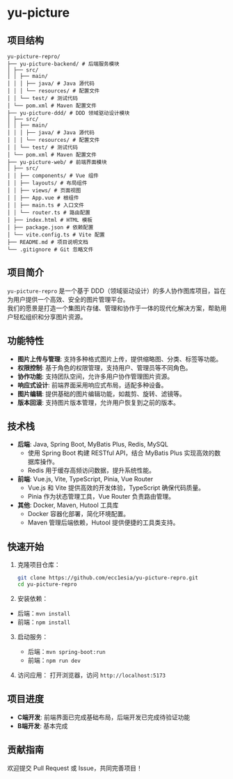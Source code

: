 # yu-picture

## 项目结构
```
yu-picture-repro/ 
├── yu-picture-backend/ # 后端服务模块 
│ ├── src/ 
│ │ ├── main/ 
│ │ │ ├── java/ # Java 源代码 
│ │ │ └── resources/ # 配置文件 
│ │ └── test/ # 测试代码 
│ └── pom.xml # Maven 配置文件 
├── yu-picture-ddd/ # DDD 领域驱动设计模块 
│ ├── src/ 
│ │ ├── main/ 
│ │ │ ├── java/ # Java 源代码 
│ │ │ └── resources/ # 配置文件 
│ │ └── test/ # 测试代码 
│ └── pom.xml # Maven 配置文件
├── yu-picture-web/ # 前端界面模块 
│ ├── src/ 
│ │ ├── components/ # Vue 组件 
│ │ ├── layouts/ # 布局组件 
│ │ ├── views/ # 页面视图 
│ │ ├── App.vue # 根组件 
│ │ ├── main.ts # 入口文件 
│ │ └── router.ts # 路由配置 
│ ├── index.html # HTML 模板 
│ ├── package.json # 依赖配置 
│ └── vite.config.ts # Vite 配置 
├── README.md # 项目说明文档 
└── .gitignore # Git 忽略文件
```  

## 项目简介

`yu-picture-repro` 是一个基于 DDD（领域驱动设计）的多人协作图库项目，旨在为用户提供一个高效、安全的图片管理平台。  
我们的愿景是打造一个集图片存储、管理和协作于一体的现代化解决方案，帮助用户轻松组织和分享图片资源。

## 功能特性
- **图片上传与管理**: 支持多种格式图片上传，提供缩略图、分类、标签等功能。
- **权限控制**: 基于角色的权限管理，支持用户、管理员等不同角色。
- **协作功能**: 支持团队空间，允许多用户协作管理图片资源。
- **响应式设计**: 前端界面采用响应式布局，适配多种设备。
- **图片编辑**: 提供基础的图片编辑功能，如裁剪、旋转、滤镜等。
- **版本回滚**: 支持图片版本管理，允许用户恢复到之前的版本。

## 技术栈
- **后端**: Java, Spring Boot, MyBatis Plus, Redis, MySQL
  - 使用 Spring Boot 构建 RESTful API，结合 MyBatis Plus 实现高效的数据库操作。
  - Redis 用于缓存高频访问数据，提升系统性能。
- **前端**: Vue.js, Vite, TypeScript, Pinia, Vue Router
  - Vue.js 和 Vite 提供高效的开发体验，TypeScript 确保代码质量。
  - Pinia 作为状态管理工具，Vue Router 负责路由管理。
- **其他**: Docker, Maven, Hutool 工具库
  - Docker 容器化部署，简化环境配置。
  - Maven 管理后端依赖，Hutool 提供便捷的工具类支持。

## 快速开始

1. 克隆项目仓库：
   ```bash
   git clone https://github.com/ecc1esia/yu-picture-repro.git
   cd yu-picture-repro
   ```

2. 安装依赖：

- 后端：`mvn install`
- 前端：`npm install`

3. 启动服务：
    - 后端：`mvn spring-boot:run`
    - 前端：`npm run dev`

4. 访问应用：
   打开浏览器，访问 `http://localhost:5173`

## 项目进度

- **C端开发**: 前端界面已完成基础布局，后端开发已完成待验证功能
- **B端开发**: 基本完成

## 贡献指南

欢迎提交 Pull Request 或 Issue，共同完善项目！
